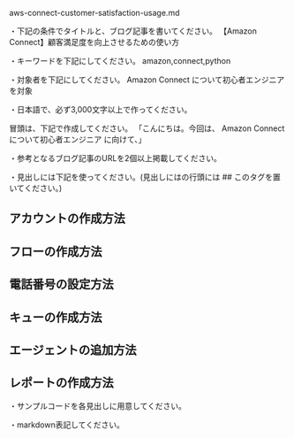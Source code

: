 aws-connect-customer-satisfaction-usage.md

・下記の条件でタイトルと、ブログ記事を書いてください。
【Amazon Connect】顧客満足度を向上させるための使い方

・キーワードを下記にしてください。
amazon,connect,python

・対象者を下記にしてください。
  Amazon Connect について初心者エンジニアを対象


・日本語で、必ず3,000文字以上で作ってください。

冒頭は、下記で作成してください。
「こんにちは。今回は、
Amazon Connectについて初心者エンジニア
に向けて、」

・参考となるブログ記事のURLを2個以上掲載してください。

・見出しには下記を使ってください。(見出しにはの行頭には ## このタグを置いてください。)
## アカウントの作成方法
## フローの作成方法
## 電話番号の設定方法
## キューの作成方法
## エージェントの追加方法
## レポートの作成方法

・サンプルコードを各見出しに用意してください。

・markdown表記してください。

